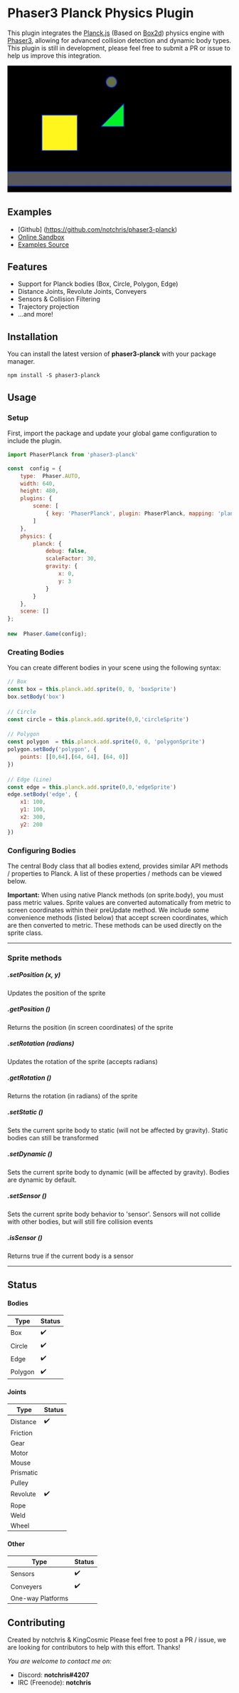 # Phaser3 Planck Physics Plugin
This plugin integrates the [Planck.js](http://piqnt.com/planck.js/) (Based on [Box2d](http://box2d.org/documentation/)) physics engine with [Phaser3](https://phaser.io/phaser3), allowing for advanced collision detection and dynamic body types. This plugin is still in development, please feel free to submit a PR or issue to help us improve this integration.

![](./example.gif)

## Examples
* [Github] (https://github.com/notchris/phaser3-planck)
* [Online Sandbox](https://notchris.net/phaser3-planck/)
* [Examples Source](https://github.com/notchris/phaser3-planck/tree/master/src/scenes)

## Features
* Support for Planck bodies (Box, Circle, Polygon, Edge)
* Distance Joints, Revolute Joints, Conveyers
* Sensors & Collision Filtering
* Trajectory projection
* ...and more!

## Installation

You can install the latest version of **phaser3-planck** with your package manager.
```
npm install -S phaser3-planck
```

## Usage
### Setup

First, import the package and update your global game configuration to include the plugin.

```js
import PhaserPlanck from 'phaser3-planck'
```
```js
const  config = {
	type:  Phaser.AUTO,
    width: 640,
    height: 480,
    plugins: {
        scene: [
            { key: 'PhaserPlanck', plugin: PhaserPlanck, mapping: 'planck' }
        ]
    },
    physics: {
        planck: {
            debug: false,
            scaleFactor: 30,
            gravity: {
                x: 0,
                y: 3
            }
        }
    },
	scene: []
};

new  Phaser.Game(config);
```

### Creating Bodies

You can create different bodies in your scene using the following syntax:
```js
// Box
const box = this.planck.add.sprite(0, 0, 'boxSprite')
box.setBody('box')

// Circle
const circle = this.planck.add.sprite(0,0,'circleSprite')

// Polygon
const polygon  = this.planck.add.sprite(0, 0, 'polygonSprite')
polygon.setBody('polygon', {
    points: [[0,64],[64, 64], [64, 0]]
})

// Edge (Line)
const edge = this.planck.add.sprite(0,0,'edgeSprite')
edge.setBody('edge', {
    x1: 100,
    y1: 100,
    x2: 300,
    y2: 200
})
```

### Configuring Bodies
The central Body class that all bodies extend, provides similar API methods / properties to Planck. A list of these properties / methods can be viewed below.

**Important:**
When using native Planck methods (on sprite.body), you must pass metric values. Sprite values are converted automatically from metric to screen coordinates within their preUpdate method. We include some convenience methods (listed below) that accept screen coordinates, which are then converted to metric. These methods can be used directly on the sprite class.
___

### Sprite methods

##### .setPosition (x, y)
Updates the position of the sprite

##### .getPosition ()
Returns the position (in screen coordinates) of the sprite

##### .setRotation (radians)
Updates the rotation of the sprite (accepts radians)

##### .getRotation ()
Returns the rotation (in radians) of the sprite

##### .setStatic ()
Sets the current sprite body to static (will not be affected by gravity). Static bodies can still be transformed

##### .setDynamic ()
Sets the current sprite body to dynamic (will be affected by gravity). Bodies are dynamic by default.

##### .setSensor ()
Sets the current sprite body behavior to 'sensor'. Sensors will not collide with other bodies, but will still fire collision events

##### .isSensor ()
Returns true if the current body is a sensor

___


## Status
#### Bodies
| Type | Status |
|--|--|
| Box | ✔️ |
| Circle | ✔️ |
| Edge | ✔️ |
| Polygon | ✔️ |

#### Joints
| Type | Status |
|--|--|
| Distance | ✔️ |
| Friction |  |
| Gear |  |
| Motor |  |
| Mouse |  |
| Prismatic |  |
| Pulley |  |
| Revolute | ✔️ |
| Rope |  |
| Weld |  |
| Wheel |  |

#### Other
| Type | Status |
|--|--|
| Sensors | ✔️ |
| Conveyers | ✔️ |
| One-way Platforms |  |


## Contributing
Created by notchris & KingCosmic
Please feel free to post a PR / issue, we are looking for contributors to help with this effort. Thanks!

*You are welcome to contact me on:*
* Discord: **notchris#4207**
* IRC (Freenode): **notchris**